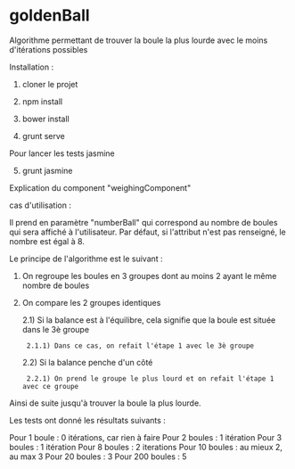 # goldenBall
Algorithme permettant de trouver la boule la plus lourde avec le moins d'itérations possibles

Installation :

1) cloner le projet 

2) npm install

3) bower install

4) grunt serve

Pour lancer les tests jasmine

5) grunt jasmine


Explication du component "weighingComponent"

cas d'utilisation :  <weighing number-ball="8"></weighing>

Il prend en paramètre "numberBall" qui correspond au nombre de boules qui sera affiché à l'utilisateur.
Par défaut, si l'attribut n'est pas renseigné, le nombre est égal à 8.

Le principe de l'algorithme est le suivant :

1) On regroupe les boules en 3 groupes dont au moins 2 ayant le même nombre de boules

2) On compare les 2 groupes identiques

    2.1) Si la balance est à l'équilibre, cela signifie que la boule est située dans le 3è groupe
    
        2.1.1) Dans ce cas, on refait l'étape 1 avec le 3è groupe
        
    2.2) Si la balance penche d'un côté
    
        2.2.1) On prend le groupe le plus lourd et on refait l'étape 1 avec ce groupe
        

 Ainsi de suite jusqu'à trouver la boule la plus lourde.
 


 Les tests ont donné les résultats suivants :

 Pour 1 boule : 0 itérations, car rien à faire
 Pour 2 boules : 1 itération
 Pour 3 boules : 1 itération
 Pour 8 boules : 2 iterations
 Pour 10 boules : au mieux 2, au max 3
 Pour 20 boules : 3
 Pour 200 boules : 5


